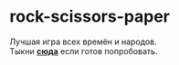 # rock-scissors-paper

Лучшая игра всех времён и народов.  
Тыкни **<a href="https://iogsotot.github.io/rock-scissors-paper/">сюда</a>** если готов попробовать.
